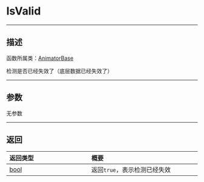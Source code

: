 # IsValid
-----------------------------------------------------------------------------------------
## 描述

函数所属类：[AnimatorBase](/Api/Class/Animation/SandboxAnimatorBase.md)

检测是否已经失效了（底层数据已经失效了）

-----------------------------------------------------------------------------------------
## 参数

无参数

-----------------------------------------------------------------------------------------
## 返回

|<div style="width:200px">**返回类型**</div>|<div style="width:800px">**概要**</div>|
|:---|:---|
|[bool](/Api/DataType/Bool.md)|返回`true`，表示检测已经失效|